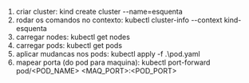 1. criar cluster: kind create cluster --name=esquenta    
2. rodar os comandos no contexto: kubectl cluster-info --context kind-esquenta
3. carregar nodes: kubectl get nodes
4. carregar pods: kubectl get pods
5. aplicar mudancas nos pods:  kubectl apply -f .\pod.yaml
6. mapear porta (do pod para maquina): kubectl port-forward pod/<POD_NAME> <MAQ_PORT>:<POD_PORT>